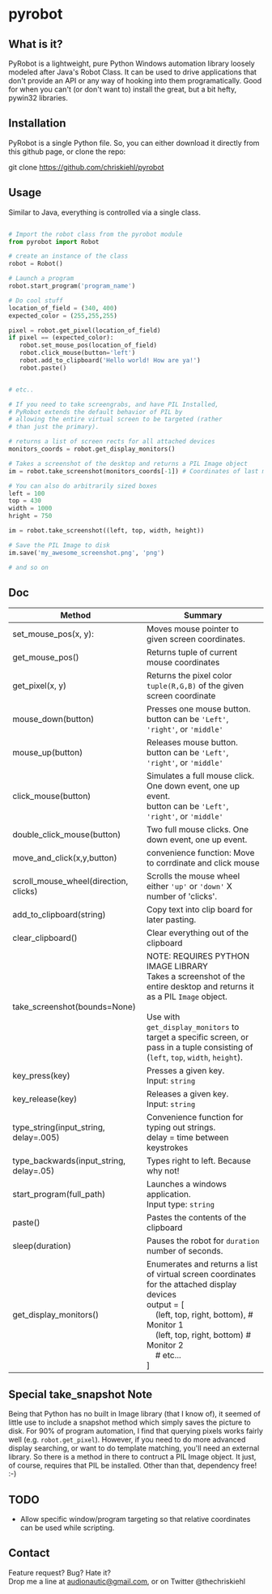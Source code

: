 pyrobot
=======


What is it?
-----------  

PyRobot is a lightweight, pure Python Windows automation library loosely modeled after Java's Robot Class. It can be used to drive applications that don't provide an API or any way of hooking into them programatically. Good for when you can't (or don't want to) install the great, but a bit hefty, pywin32 libraries.   

Installation
------------

PyRobot is a single Python file. So, you can either download it directly from this github page, or clone the repo: 

git clone https://github.com/chriskiehl/pyrobot  

Usage
------

Similar to Java, everything is controlled via a single class.

 ```python

# Import the robot class from the pyrobot module
from pyrobot import Robot

# create an instance of the class
robot = Robot()

# Launch a program
robot.start_program('program_name') 

# Do cool stuff
location_of_field = (340, 400)
expected_color = (255,255,255)

pixel = robot.get_pixel(location_of_field)
if pixel == (expected_color): 
	robot.set_mouse_pos(location_of_field)
	robot.click_mouse(button='left')
	robot.add_to_clipboard('Hello world! How are ya!')
	robot.paste()


# etc.. 

# If you need to take screengrabs, and have PIL Installed, 
# PyRobot extends the default behavior of PIL by 
# allowing the entire virtual screen to be targeted (rather 
# than just the primary). 

# returns a list of screen rects for all attached devices
monitors_coords = robot.get_display_monitors() 

# Takes a screenshot of the desktop and returns a PIL Image object
im = robot.take_screenshot(monitors_coords[-1]) # Coordinates of last monitor

# You can also do arbitrarily sized boxes
left = 100
top = 430
width = 1000
hright = 750

im = robot.take_screenshot((left, top, width, height))

# Save the PIL Image to disk
im.save('my_awesome_screenshot.png', 'png')

# and so on
 ```  

Doc  
---  


| Method                                | Summary                    |
| --------------------------------------|-----------------------------
| set_mouse_pos(x, y): | Moves mouse pointer to given screen coordinates. |
| get_mouse_pos() 		| Returns tuple of current mouse coordinates |
| get_pixel(x, y) 	| Returns the pixel color `tuple(R,G,B)` of the given screen coordinate|
| mouse_down(button) | Presses one mouse button.<br> button can be `'Left'`, `'right'`, or `'middle'` |
| mouse_up(button)	 | Releases mouse button.<br> button can be `'Left'`, `'right'`, or `'middle'` |
| click_mouse(button) 	| Simulates a full mouse click. One down event, one up event.<br> button can be `'Left'`, `'right'`, or `'middle'` |
| double_click_mouse(button) | Two full mouse clicks. One down event, one up event. |
| move_and_click(x,y,button) | convenience function: Move to corrdinate and click mouse |
| scroll_mouse_wheel(direction, clicks)  | Scrolls the mouse wheel either `'up'` or `'down'` X number of 'clicks'. |
| add_to_clipboard(string)  | Copy text into clip board for later pasting. |
| clear_clipboard() | Clear everything out of the clipboard |
| take_screenshot(bounds=None) | NOTE: REQUIRES PYTHON IMAGE LIBRARY<br>Takes a screenshot of the entire desktop and returns it as a PIL `Image` object.<br><br>Use with `get_display_monitors` to target a specific screen, or pass in a tuple consisting of (`left`, `top`, `width`, `height`).|
| key_press(key) | Presses a given key.<br>Input: `string`|
| key_release(key) | Releases a given key.<br>Input: `string` |
| type_string(input_string, delay=.005) | Convenience function for typing out strings.<br>delay = time between keystrokes |
| type_backwards(input_string, delay=.05) | Types right to left. Because why not! |
| start_program(full_path) | Launches a windows application. <br>Input type: `string`|  
| paste() | Pastes the contents of the clipboard |
| sleep(duration) | Pauses the robot for `duration` number of seconds. |
| get_display_monitors() | Enumerates and returns a list of virtual screen coordinates for the attached display devices<br>output = [<br>&nbsp;&nbsp;&nbsp;&nbsp;(left, top, right, bottom), # Monitor 1<br>&nbsp;&nbsp;&nbsp;&nbsp;(left, top, right, bottom)  # Monitor 2<br>&nbsp;&nbsp;&nbsp;&nbsp;# etc... <br>] |




Special take_snapshot Note
-----------------------  

Being that Python has no built in Image library (that I know of), it seemed of little use to include a snapshot method which simply saves the picture to disk. For 90% of program automation, I find that querying pixels works fairly well (e.g. `robot.get_pixel`). However, if you need to do more advanced display searching, or want to do template matching, you'll need an external library. So there is a method in there to contruct a PIL Image object. It just, of course, requires that PIL be installed. Other than that, dependency free! :-)  

TODO
----  

* Allow specific window/program targeting so that relative coordinates can be used while scripting. 


Contact
-------

Feature request? Bug? Hate it?  
Drop me a line at audionautic@gmail.com, or on Twitter @thechriskiehl 









 